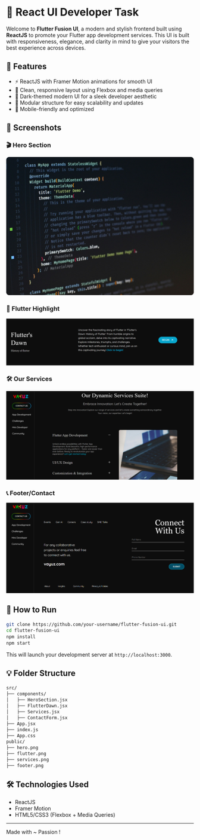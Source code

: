 
# 🚀 React UI Developer Task

Welcome to **Flutter Fusion UI**, a modern and stylish frontend built using **ReactJS** to promote your Flutter app development services. This UI is built with responsiveness, elegance, and clarity in mind to give your visitors the best experience across devices.

## 🎯 Features

- ⚡️ ReactJS with Framer Motion animations for smooth UI
- 💅 Clean, responsive layout using Flexbox and media queries
- 🎨 Dark-themed modern UI for a sleek developer aesthetic
- 🧩 Modular structure for easy scalability and updates
- 📱 Mobile-friendly and optimized

## 📸 Screenshots

### 🎬 Hero Section
![Hero Section](./public/hero.png)

### 💙 Flutter Highlight
![Flutter Dawn](./public/flutter.png)

### 🛠️ Our Services
![Services](./public/services.png)

### 📞 Footer/Contact
![Footer](./public/footer.png)

## 🧪 How to Run

```bash
git clone https://github.com/your-username/flutter-fusion-ui.git
cd flutter-fusion-ui
npm install
npm start
```

This will launch your development server at `http://localhost:3000`.

## 💡 Folder Structure

```
src/
├── components/
│   ├── HeroSection.jsx
│   ├── FlutterDawn.jsx
│   ├── Services.jsx
│   ├── ContactForm.jsx
├── App.jsx
├── index.js
├── App.css
public/
├── hero.png
├── flutter.png
├── services.png
├── footer.png
```

## 🛠️ Technologies Used

- ReactJS
- Framer Motion
- HTML5/CSS3 (Flexbox + Media Queries)

---

Made with ~ Passion !
